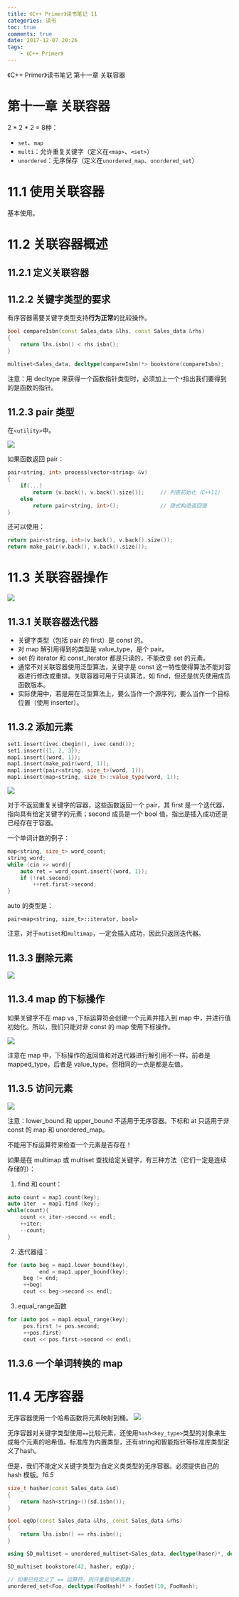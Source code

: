 ```yaml
---
title: 《C++ Primer》读书笔记 11
categories: 读书
toc: true
comments: true
date: 2017-12-07 20:26
tags:
    - 《C++ Primer》
---
```


《C++ Primer》读书笔记 第十一章 关联容器

<!-- more -->
<!-- toc -->

# 第十一章 关联容器

2 * 2 * 2 = 8种：

- `set`、`map`
- `multi`：允许重复关键字（定义在`<map>`、`<set>`）
- `unordered`：无序保存（定义在`unordered_map`、`unordered_set`）


11.1 使用关联容器
================

基本使用。

11.2 关联容器概述
================

11.2.1 定义关联容器
------------------

11.2.2 关键字类型的要求
--------------------

有序容器需要关键字类型支持**行为正常**的比较操作。

```c++
bool compareIsbn(const Sales_data &lhs, const Sales_data &rhs)
{
    return lhs.isbn() < rhs.isbn();
}

multiset<Sales_data, decltype(compareIsbn)*> bookstore(compareIsbn);    // 后面的 compareIsbn 可以换成 &compareIsbn
```

注意：用 decltype 来获得一个函数指针类型时，必须加上一个`*`指出我们要得到的是函数的指针。


11.2.3 pair 类型
----------------

在`<utility>`中。

![](http://static.ifanze.cn/2018-06-23-15126508707740.jpg)

如果函数返回 pair：

```c++
pair<string, int> process(vector<string> &v)
{
    if(...)
        return {v.back(), v.back().size()};     // 列表初始化（C++11）
    else
        return pair<string, int>();             // 隐式构造返回值
}
```

还可以使用：

```c++
return pair<string, int>(v.back(), v.back().size());
return make_pair(v.back(), v.back().size());
```

11.3 关联容器操作
================

![](http://static.ifanze.cn/2018-06-23-15126510682571.jpg)

11.3.1 关联容器迭代器
-------------------

- 关键字类型（包括 pair 的 first）是 const 的。
- 对 map 解引用得到的类型是 value_type，是个 pair。
- set 的 iterator 和 const_iterator 都是只读的，不能改变 set 的元素。
- 通常不对关联容器使用泛型算法，关键字是 const 这一特性使得算法不能对容器进行修改或重排。关联容器可用于只读算法，如 find，但还是优先使用成员函数版本。
- 实际使用中，若是用在泛型算法上，要么当作一个源序列，要么当作一个目标位置（使用 inserter）。

11.3.2 添加元素
---------------

```c++
set1.insert(ivec.cbegin(), ivec.cend());
set1.insert({1, 2, 3});
map1.insert({word, 1});
map1.insert(make_pair(word, 1));
map1.insert(pair<string, size_t>(word, 1));
map1.insert(map<string, size_t>::value_type(word, 1));
```

![](http://static.ifanze.cn/2018-06-23-15126518693490.jpg)

对于不返回重复关键字的容器，这些函数返回一个 pair，其 first 是一个迭代器，指向具有给定关键字的元素；second 成员是一个 bool 值，指出是插入成功还是已经存在于容器。

一个单词计数的例子：

```c++
map<string, size_t> word_count;
string word;
while (cin >> word){
    auto ret = word_count.insert({word, 1});
    if (!ret.second)
        ++ret.first->second;
}
```

auto 的类型是：

```
pair<map<string, size_t>::iterator, bool>
```

注意，对于`mutiset`和`multimap`，一定会插入成功，因此只返回迭代器。

11.3.3 删除元素
--------------

![](http://static.ifanze.cn/2018-06-23-15128849829768.jpg)

11.3.4 map 的下标操作
--------------------

如果关键字不在 map vs ,下标运算符会创建一个元素并插入到 map 中，并进行值初始化。所以，我们只能对非 const 的 map 使用下标操作。

![](http://static.ifanze.cn/2018-06-23-15128851559984.jpg)

注意在 map 中，下标操作的返回值和对迭代器进行解引用不一样。前者是 mapped_type，后者是 value_type。但相同的一点是都是左值。

11.3.5 访问元素
---------------
![](http://static.ifanze.cn/2018-06-23-15128852997668.jpg)

注意：lower_bound 和 upper_bound 不适用于无序容器。下标和 at 只适用于非 const 的 map 和 unordered_map。

不能用下标运算符来检查一个元素是否存在！

如果是在 multimap 或 multiset 查找给定关键字，有三种方法（它们一定是连续存储的）：

1. find 和 count：

```c++
auto count = map1.count(key);
auto iter  = map1.find (key);
while(count){
    count << iter->second << endl;
    ++iter;
    --count;
}
```

2. 迭代器组：

```c++
for (auto beg = map1.lower_bound(key),
          end = map1.upper_bound(key);
     beg != end;
     ++beg)
     cout << beg->second << endl;
```

3. equal_range函数

```c++
for (auto pos = map1.equal_range(key);
     pos.first != pos.second;
     ++pos.first)
     cout << pos.first->second << endl;
```

11.3.6 一个单词转换的 map
-----------------------

11.4 无序容器
=============

无序容器使用一个哈希函数将元素映射到桶。
![](http://static.ifanze.cn/2018-06-23-15128859821311.jpg)

无序容器对关键字类型使用`==`比较元素，还使用`hash<key_type>`类型的对象来生成每个元素的哈希值。标准库为内置类型，还有string和智能指针等标准库类型定义了hash。

但是，我们不能定义关键字类型为自定义类类型的无序容器。必须提供自己的 hash 模版。*16.5*


```c++
size_t hasher(const Sales_data &sd)
{
    return hash<string>()(sd.isbn());
}

bool eqOp(const Sales_data &lhs, const Sales_data &rhs)
{
    return lhs.isbn() == rhs.isbn();
}

using SD_multiset = unordered_multiset<Sales_data, decltype(haser)*, decltype(eqOp)* >;

SD_multiset bookstore(42, hasher, eqOp);

// 如果已经定义了 == 运算符，则只重载哈希函数：
unordered_set<Foo, decltype(FooHash)* > fooSet(10, FooHash);
```

